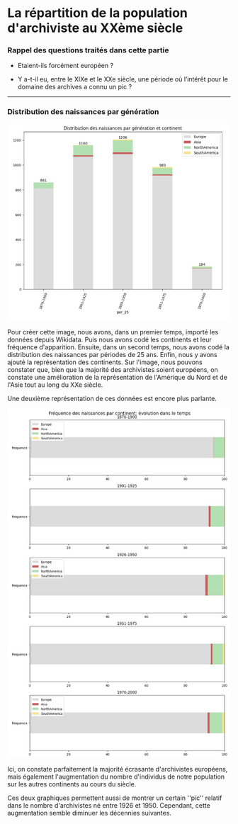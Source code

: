 # La répartition de la population d'archiviste au XXème siècle

### Rappel des questions traités dans cette partie

- Etaient-ils forcément européen ?

- Y a-t-il eu, entre le XIXe et le XXe siècle, une période où l’intérêt pour le domaine des archives a connu un pic ?

________________________________

###  Distribution des naissances par génération

![Distribution des naissances par génération et continent](https://github.com/mroylem/archivist/blob/main/sparqlnotebook/images/Distribution%20des%20naissance%20par%20g%C3%A9n%C3%A9ration%20et%20continent_distribution%20des%20continents.jpg "Distribution des naissances par génération et continent")

Pour créer cette image, nous avons, dans un premier temps, importé les données depuis Wikidata. Puis nous avons codé les continents et leur fréquence d'apparition. Ensuite, dans un second temps, nous avons codé la distribution des naissances par périodes de 25 ans. Enfin, nous y avons ajouté la représentation des continents.
Sur l'image, nous pouvons constater que, bien que la majorité des archivistes soient européens, on constate une amélioration de la représentation de l'Amérique du Nord et de l'Asie tout au long du XXe siècle.

Une deuxième représentation de ces données est encore plus parlante. 

![Fréquence des naissances par continents](https://github.com/mroylem/archivist/blob/main/sparqlnotebook/images/Fr%C3%A9quence%20des%20naissances%20par%20continents_%C3%A9volution%20dans%20le%20temps%201876-1900_dis_continent.jpg "Fréquence des naissances par continents")

Ici, on constate parfaitement la majorité écrasante d'archivistes européens, mais également l'augmentation du nombre d'individus de notre population sur les autres continents au cours du siècle. 

Ces deux graphiques permettent aussi de montrer un certain ''pic'' relatif dans le nombre d'archivistes né entre 1926 et 1950. Cependant, cette augmentation semble diminuer les décennies suivantes. 
